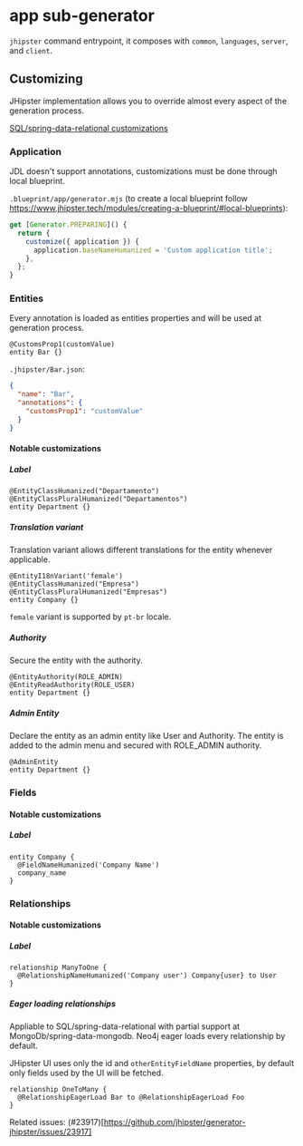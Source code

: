 # app sub-generator

`jhipster` command entrypoint, it composes with `common`, `languages`, `server`, and `client`.

## Customizing

JHipster implementation allows you to override almost every aspect of the generation process.

[SQL/spring-data-relational customizations](https://github.com/jhipster/generator-jhipster/blob/skip_ci-architecture/generators/spring-data-relational/README.md#sqlspring-data-relational-sub-generator)

### Application

JDL doesn't support annotations, customizations must be done through local blueprint.

`.blueprint/app/generator.mjs` (to create a local blueprint follow https://www.jhipster.tech/modules/creating-a-blueprint/#local-blueprints):

```js
get [Generator.PREPARING]() {
  return {
    customize({ application }) {
      application.baseNameHumanized = 'Custom application title';
    },
  };
}
```

### Entities

Every annotation is loaded as entities properties and will be used at generation process.

```jdl
@CustomsProp1(customValue)
entity Bar {}
```

`.jhipster/Bar.json`:

```json
{
  "name": "Bar",
  "annotations": {
    "customsProp1": "customValue"
  }
}
```

#### Notable customizations

##### Label

```
@EntityClassHumanized("Departamento")
@EntityClassPluralHumanized("Departamentos")
entity Department {}
```

##### Translation variant

Translation variant allows different translations for the entity whenever applicable.

```jdl
@EntityI18nVariant('female')
@EntityClassHumanized("Empresa")
@EntityClassPluralHumanized("Empresas")
entity Company {}
```

`female` variant is supported by `pt-br` locale.

##### Authority

Secure the entity with the authority.

```
@EntityAuthority(ROLE_ADMIN)
@EntityReadAuthority(ROLE_USER)
entity Department {}
```

##### Admin Entity

Declare the entity as an admin entity like User and Authority.
The entity is added to the admin menu and secured with ROLE_ADMIN authority.

```
@AdminEntity
entity Department {}
```

### Fields

#### Notable customizations

##### Label

```jdl
entity Company {
  @FieldNameHumanized('Company Name')
  company_name
}
```

### Relationships

#### Notable customizations

##### Label

```jdl
relationship ManyToOne {
  @RelationshipNameHumanized('Company user') Company{user} to User
}
```

##### Eager loading relationships

Appliable to SQL/spring-data-relational with partial support at MongoDb/spring-data-mongodb.
Neo4j eager loads every relationship by default.

JHipster UI uses only the id and `otherEntityFieldName` properties, by default only fields used by the UI will be fetched.

```jdl
relationship OneToMany {
  @RelationshipEagerLoad Bar to @RelationshipEagerLoad Foo
}
```

Related issues: (#23917)[https://github.com/jhipster/generator-jhipster/issues/23917]
